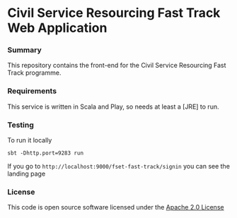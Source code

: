 # Civil Service Resourcing Fast Track Web Application

### Summary
This repository contains the front-end for the Civil Service Resourcing Fast Track programme.

### Requirements
This service is written in Scala and Play, so needs at least a [JRE] to run.

### Testing
To run it locally
	
	sbt -Dhttp.port=9283 run
	

If you go to `http://localhost:9000/fset-fast-track/signin` you can see the landing page

### License

This code is open source software licensed under the [Apache 2.0 License]("http://www.apache.org/licenses/LICENSE-2.0.html")